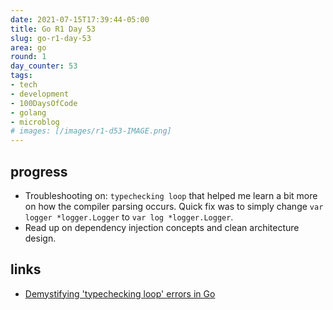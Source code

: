 ```yaml
---
date: 2021-07-15T17:39:44-05:00
title: Go R1 Day 53
slug: go-r1-day-53
area: go
round: 1
day_counter: 53
tags:
- tech
- development
- 100DaysOfCode
- golang
- microblog
# images: [/images/r1-d53-IMAGE.png]
---
```


## progress

- Troubleshooting on: `typechecking loop` that helped me learn a bit more on how the compiler parsing occurs.
Quick fix was to simply change `var logger *logger.Logger` to `var log *logger.Logger`.
- Read up on dependency injection concepts and clean architecture design.

## links

- [Demystifying 'typechecking loop' errors in Go](https://engblog.yext.com/post/demystifying-typechecking-loop-errors)
